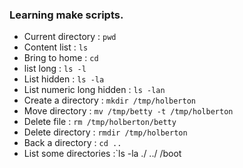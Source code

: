 ### Learning make scripts.
- Current directory : `pwd`
- Content list : `ls`
- Bring to home : `cd`
- list long : `ls -l`
- List hidden : `ls -la`
- List numeric long hidden : `ls -lan`
- Create a directory : `mkdir /tmp/holberton`
- Move directory : `mv /tmp/betty -t /tmp/holberton`
- Delete file : `rm /tmp/holberton/betty`
- Delete directory : `rmdir /tmp/holberton`
- Back a directory : `cd ..`
- List some directories :`ls -la ./ ../ /boot
